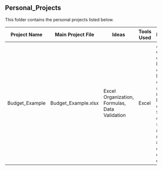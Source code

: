 ## Personal_Projects

This folder contains the personal projects listed below.

| Project Name  | Main Project File |Ideas | Tools Used | Description |
| ------------- | ------------- | ------------- | ------------- | ------------- |
| Budget_Example | Budget_Example.xlsx |Excel Organization, Formulas, Data Validation | Excel | A document I created to keep track of monthly budget, expenses, and time remaining before depletion of funds during a job search. *Note: The numbers in this example are arbitrary.* |
